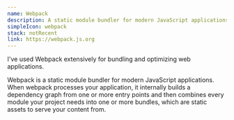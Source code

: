 ```yaml
---
name: Webpack
description: A static module bundler for modern JavaScript applications
simpleIcon: webpack
stack: notRecent
link: https://webpack.js.org
---
```


I've used Webpack extensively for bundling and optimizing web applications.

Webpack is a static module bundler for modern JavaScript applications. When webpack processes your application, it internally builds a dependency graph from one or more entry points and then combines every module your project needs into one or more bundles, which are static assets to serve your content from.